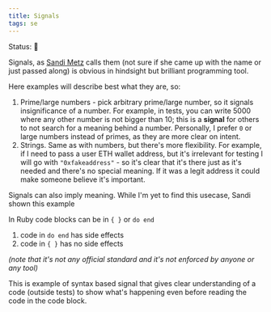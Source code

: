 ```yaml
---
title: Signals
tags: se
---
```


<status>Status: 🌿 </status>

Signals, as <a class="external-link" href="https://sandimetz.com">Sandi Metz</a> calls them (not sure if she came up with the name or just passed along) is obvious in hindsight but brilliant programming tool.

Here examples will describe best what they are, so:

1. Prime/large numbers - pick arbitrary prime/large number, so it signals insignificance of a number. For example, in tests, you can write 5000 where any other number is not bigger than 10; this is a **signal** for others to not search for a meaning behind a number. Personally, I prefer `0` or large numbers instead of primes, as they are more clear on intent.
2. Strings. Same as with numbers, but there's more flexibility. For example, if I need to pass a user ETH wallet address, but it's irrelevant for testing I will go with `"0xfakeaddress"` - so it's clear that it's there just as it's needed and there's no special meaning. If it was a legit address it could make someone believe it's important.

Signals can also imply meaning. While I'm yet to find this usecase, Sandi shown this example

In Ruby code blocks can be in `{ }` or `do end`

1. code in `do end` has side effects
2. code in `{ }` has no side effects

*(note that it's not any official standard and it's not enforced by anyone or any tool)*

This is example of syntax based signal that gives clear understanding of a code (outside tests) to show what's happening even before reading the code in the code block.